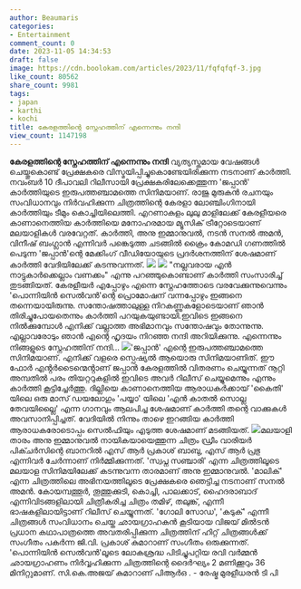 ```yaml
---
author: Beaumaris
categories:
- Entertainment
comment_count: 0
date: 2023-11-05 14:34:53
draft: false
image: https://cdn.boolokam.com/articles/2023/11/fqfqfqf-3.jpg
like_count: 80562
share_count: 9981
tags:
- japan
- karthi
- kochi
title: കേരളത്തിന്റെ സ്നേഹത്തിന് എന്നെന്നും നന്ദി
view_count: 1147198
---
```


**കേരളത്തിന്റെ സ്നേഹത്തിന് എന്നെന്നും നന്ദി** വ്യത്യസ്തമായ വേഷങ്ങൾ ചെയ്തുകൊണ്ട് പ്രേക്ഷകരെ വിസ്മയിപ്പിച്ചുകൊണ്ടേയിരിക്കുന്ന നടനാണ് കാർത്തി. നവംബർ 10 ദീപാവലി റിലീസായി പ്രേക്ഷകരിലേക്കെത്തുന്ന 'ജപ്പാൻ' കാർത്തിയുടെ ഇരുപത്തഞ്ചാമത്തെ സിനിമയാണ്. രാജു മുരുകൻ രചനയും സംവിധാനവും നിർവഹിക്കുന്ന ചിത്രത്തിന്റെ കേരളാ ലോഞ്ചിംഗിനായി കാർത്തിയും ടീമും കൊച്ചിയിലെത്തി. എറണാകുളം ലുലു മാളിലേക്ക് കേരളീയരെ കാണാനെത്തിയ കാർത്തിയെ മനോഹരമായ മ്യൂസിക് ട്രീറ്റോടെയാണ് മലയാളികൾ വരവേറ്റത്. കാർത്തി, അനു ഇമ്മാനുവൽ, നടൻ സനൽ അമൻ, വിനീഷ് ബംഗ്ലാൻ എന്നിവർ പങ്കെടുത്ത ചടങ്ങിൽ ക്രൈം കോമഡി ഗണത്തിൽ പെടുന്ന 'ജപ്പാൻ'ന്റെ മേക്കിംഗ് വീഡിയോയുടെ പ്രദർശനത്തിന് ശേഷമാണ് കാർത്തി വേദിയിലേക്ക് കടന്നുവന്നത്. ![](https://cdn.boolokam.com/articles/2023/11/fqfqfqf-3.jpg) ![](https://cdn.boolokam.com/articles/2023/11/fqfqfqf-4.jpg) "നല്ലവരായ എൻ നാട്ടുകാർക്കെല്ലാം വണക്കം" എന്നു പറഞ്ഞുകൊണ്ടാണ് കാർത്തി സംസാരിച്ച് തുടങ്ങിയത്. കേരളീയർ എപ്പോഴും എന്നെ സ്നേഹത്തോടെ വരവേക്കുന്നുവെന്നും 'പൊന്നിയിൻ സെൽവൻ'ന്റെ പ്രൊമോഷന് വന്നപ്പോഴും ഇങ്ങനെ തന്നെയായിരുന്നു. സന്തോഷത്താലുള്ള നിറകണ്ണുകളോടെയാണ് ഞാൻ തിരിച്ചുപോയതെന്നും കാർത്തി പറയുകയുണ്ടായി.ഇവിടെ ഇങ്ങനെ നിൽക്കുമ്പോൾ എനിക്ക് വല്ലാത്ത അഭിമാനവും സന്തോഷവും തോന്നുന്നു. എല്ലാവരോടും ഞാൻ എന്റെ ഹൃദയം നിറഞ്ഞ നന്ദി അറിയിക്കുന്നു. എന്നെന്നും നിങ്ങളുടെ സ്നേഹത്തിന് നന്ദി... ![](https://cdn.boolokam.com/articles/2023/11/fqfqfqf-5.jpg)'ജപ്പാൻ' എന്റെ ഇരുപത്തഞ്ചാമത്തെ സിനിമയാണ്. എനിക്ക് വളരെ സ്പെഷ്യൽ ആയൊരു സിനിമയാണിത്. ഈ ഫോർ എൻ്റർടൈന്മെൻ്റാണ് ജപ്പാൻ കേരളത്തിൽ വിതരണം ചെയ്യുന്നത് നൂറ്റി അമ്പതിൽ പരം തിയറ്ററുകളിൽ ഇവിടെ അവർ റിലീസ് ചെയ്യുമെന്നും എന്നും കാർത്തി കൂട്ടിച്ചേർത്തു. ദില്ലിയെ കാണാനെത്തിയ ആരാധകർക്കായ് 'കൈതി' യിലെ ഒരു മാസ് ഡയലോഗും 'പയ്യാ' യിലെ 'എൻ കാതൽ സൊല്ല തേവയില്ലൈ' എന്ന ഗാനവും ആലപിച്ച ശേഷമാണ് കാർത്തി തന്റെ വാക്കുകൾ അവസാനിപ്പിച്ചത്. വേദിയിൽ നിന്നും താഴെ ഇറങ്ങിയ കാർത്തി ആരാധകരോടൊപ്പം സെൽഫിയും എടുത്ത ശേഷമാണ് മടങ്ങിയത്. ![](https://cdn.boolokam.com/articles/2023/11/fqfqfqf-2.jpg)മലയാളി താരം അനു ഇമ്മാനുവൽ നായികയായെത്തുന്ന ചിത്രം ഡ്രീം വാരിയർ പിക്ചർസിന്റെ ബാനറിൽ എസ് ആർ പ്രകാശ് ബാബു, എസ് ആർ പ്രഭു എന്നിവർ ചേർന്നാണ് നിർമ്മിക്കുന്നത്. 'സ്വപ്ന സഞ്ചാരി' എന്ന ചിത്രത്തിലൂടെ മലയാള സിനിമയിലേക്ക് കടന്നുവന്ന താരമാണ് അനു ഇമ്മാനുവൽ. 'മാലിക്' എന്ന ചിത്രത്തിലെ അഭിനയത്തിലൂടെ പ്രേക്ഷകരെ ഞെട്ടിച്ച നടനാണ് സനൽ അമൻ. കോയമ്പത്തൂർ, തൂത്തുക്കുടി, കൊച്ചി, പാലക്കാട്, ഹൈദരാബാദ് എന്നിവിടങ്ങളിലായി ചിത്രീകരിച്ച ചിത്രം തമിഴ്, തലുങ്ക്, എന്നീ ഭാഷകളിലായിട്ടാണ് റിലീസ് ചെയ്യുന്നത്. 'ഗോലി സോഡ', 'കടുക്' എന്നീ ചിത്രങ്ങൾ സംവിധാനം ചെയ്ത ഛായഗ്രാഹകൻ കൂടിയായ വിജയ് മിൽടൻ പ്രധാന കഥാപാത്രത്തെ അവതരിപ്പിക്കുന്ന ചിത്രത്തിന് ഹിറ്റ് ചിത്രങ്ങൾക്ക് സംഗീതം പകർന്ന ജി.വി. പ്രകാശ് കുമാറാണ് സംഗീതം ഒരുക്കുന്നത്. 'പൊന്നിയിൻ സെൽവൻ'ലൂടെ ലോകശ്രദ്ധ പിടിച്ചുപറ്റിയ രവി വർമ്മൻ ഛായഗ്രാഹണം നിർവ്വഹിക്കുന്ന ചിത്രത്തിന്റെ ദൈർഘ്യം 2 മണിക്കൂറും 36 മിനിറ്റുമാണ്. സി.കെ.അജയ് കുമാറാണ് പിആർഒ . - രേഷ്മ മുരളീധരൻ ടി പി
